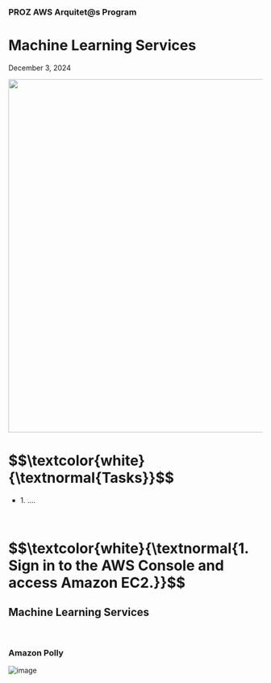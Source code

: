 <h3>PROZ AWS Arquitet@s Program</h3>
<h1>Machine Learning Services</h1>
<p>December 3, 2024<br></p>

<p align="center"> <img width="700px" src="https://github.com/user-attachments/assets/e82f292b-3045-4203-9b20-dd2b1b188133"> </p>


<h1 align="left"> $$\textcolor{white}{\textnormal{Tasks}}$$ </h1>
<ul style="list-style-type:square">
    <li> 1. ....</li>

</ul></p><br>

<h1 align="left"> $$\textcolor{white}{\textnormal{1. Sign in to the AWS Console and access Amazon EC2.}}$$ </h1>

<h2>Machine Learning Services</h2>

<br>

<h3><strong>Amazon Polly</strong></h3>


![image](https://github.com/user-attachments/assets/05bc7254-7de0-4d49-bfd7-0474cbc02918)


